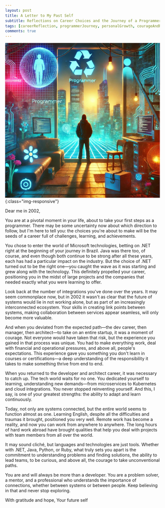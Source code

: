 ```yaml
---
layout: post
title: A Letter to My Past Self
subtitle: Reflections on Career Choices and the Journey of a Programmer
tags: [careerReflection, programmerJourney, personalGrowth, courageAndRisk, microsoftTechnologies, adaptationAndLearning, systemIntegration, remoteWork, professionalDevelopment, interpersonalConnections]
comments: true
---
```


![A Letter to My Past Self](../assets/img/posts/22c35bf6-4d42-4849-9bce-1e2014b68d97.jpg){:class="img-responsive"}

Dear me in 2002,

You are at a pivotal moment in your life, about to take your first steps as a programmer. There may be some uncertainty now about which direction to follow, but I'm here to tell you: the choices you're about to make will be the seeds of a career full of challenges, learning, and achievements.

You chose to enter the world of Microsoft technologies, betting on .NET right at the beginning of your journey in Brazil. Java was there too, of course, and even though both continue to be strong after all these years, each has had a particular impact on the industry. But the choice of .NET turned out to be the right one—you caught the wave as it was starting and grew along with the technology. This definitely propelled your career, positioning you in the midst of large projects and the companies that needed exactly what you were learning to offer.

Look back at the number of integrations you've done over the years. It may seem commonplace now, but in 2002 it wasn't as clear that the future of systems would lie in not working alone, but as part of an increasingly interconnected ecosystem. Your skills in creating link points between systems, making collaboration between services appear seamless, will only become more valuable.

And when you deviated from the expected path—the dev career, then manager, then architect—to take on an entire startup, it was a moment of courage. Not everyone would have taken that risk, but the experience you gained in that process was unique. You had to make everything work, deal with financial and operational pressures, and above all, people's expectations. This experience gave you something you don't learn in courses or certifications—a deep understanding of the responsibility it takes to make something thrive from end to end.

When you returned to the developer and architect career, it was necessary to catch up. The tech world waits for no one. You dedicated yourself to learning, understanding new demands—from microservices to Kubernetes and cloud integrations. You never stopped reinventing yourself. And this, I say, is one of your greatest strengths: the ability to adapt and learn continuously.

Today, not only are systems connected, but the entire world seems to function almost as one. Learning English, despite all the difficulties and traumas it brought, positioned you very well. Remote work has become a reality, and now you can work from anywhere to anywhere. The long hours of hard work abroad have brought qualities that help you deal with projects with team members from all over the world.

It may sound cliché, but languages and technologies are just tools. Whether with .NET, Java, Python, or Ruby, what truly sets you apart is the commitment to understanding problems and finding solutions, the ability to lead teams, to be curious, and above all, the courage to take unconventional paths.

You are and will always be more than a developer. You are a problem solver, a mentor, and a professional who understands the importance of connections, whether between systems or between people. Keep believing in that and never stop exploring.

With gratitude and hope,
Your future self